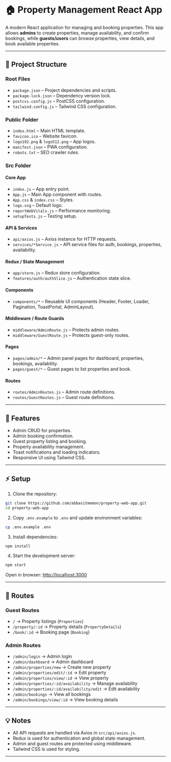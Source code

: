 # 🏠 Property Management React App

A modern React application for managing and booking properties. This app allows **admins** to create properties, manage availability, and confirm bookings, while **guests/users** can browse properties, view details, and book available properties.

---

## 📂 Project Structure

### Root Files

- `package.json` – Project dependencies and scripts.
- `package-lock.json` – Dependency version lock.
- `postcss.config.js` – PostCSS configuration.
- `tailwind.config.js` – Tailwind CSS configuration.

### Public Folder

- `index.html` – Main HTML template.
- `favicon.ico` – Website favicon.
- `logo192.png` & `logo512.png` – App logos.
- `manifest.json` – PWA configuration.
- `robots.txt` – SEO crawler rules.

### Src Folder

#### Core App

- `index.js` – App entry point.
- `App.js` – Main App component with routes.
- `App.css` & `index.css` – Styles.
- `logo.svg` – Default logo.
- `reportWebVitals.js` – Performance monitoring.
- `setupTests.js` – Testing setup.

#### API & Services

- `api/axios.js` – Axios instance for HTTP requests.
- `services/*Service.js` – API service files for auth, bookings, properties, availability.

#### Redux / State Management

- `app/store.js` – Redux store configuration.
- `features/auth/authSlice.js` – Authentication state slice.

#### Components

- `components/*` – Reusable UI components (Header, Footer, Loader, Pagination, ToastPortal, AdminLayout).

#### Middleware / Route Guards

- `middleware/AdminRoute.js` – Protects admin routes.
- `middleware/GuestRoute.js` – Protects guest-only routes.

#### Pages

- `pages/admin/*` – Admin panel pages for dashboard, properties, bookings, availability.
- `pages/guest/*` – Guest pages to list properties and book.

#### Routes

- `routes/AdminRoutes.js` – Admin route definitions.
- `routes/GuestRoutes.js` – Guest route definitions.

---

## 🚀 Features

- Admin CRUD for properties.
- Admin booking confirmation.
- Guest property listing and booking.
- Property availability management.
- Toast notifications and loading indicators.
- Responsive UI using Tailwind CSS.

---

## ⚡ Setup

1. Clone the repository:

```bash
git clone https://github.com/abbasitmemon/property-web-app.git
cd property-web-app
```

2. Copy `.env.example` to `.env` and update environment variables:

```bash
cp .env.example .env
```

3. Install dependencies:

```bash
npm install
```

4. Start the development server:

```bash
npm start
```

Open in browser: [http://localhost:3000](http://localhost:3000)

---

## 🧭 Routes

### Guest Routes

- `/` → Property listings (`Properties`)
- `/property/:id` → Property details (`PropertyDetails`)
- `/book/:id` → Booking page (`Booking`)

### Admin Routes

- `/admin/login` → Admin login
- `/admin/dashboard` → Admin dashboard
- `/admin/properties/new` → Create new property
- `/admin/properties/edit/:id` → Edit property
- `/admin/properties/view/:id` → View property
- `/admin/properties/:id/availability` → Manage availability
- `/admin/properties/:id/availability/edit` → Edit availability
- `/admin/bookings` → View all bookings
- `/admin/bookings/view/:id` → View booking details

---

## 💡 Notes

- All API requests are handled via Axios in `src/api/axios.js`.
- Redux is used for authentication and global state management.
- Admin and guest routes are protected using middleware.
- Tailwind CSS is used for styling.

---
